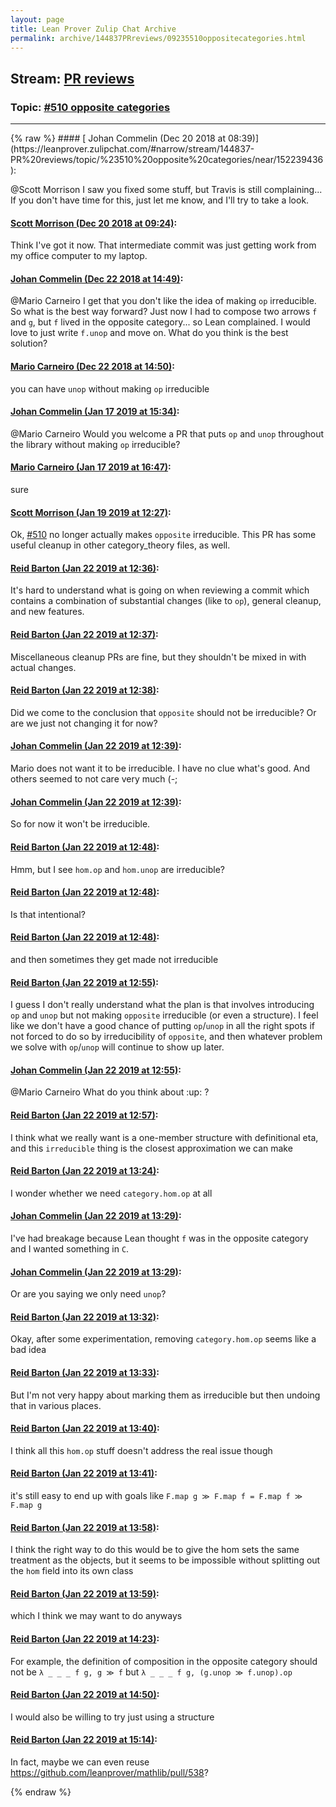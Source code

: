 ```yaml
---
layout: page
title: Lean Prover Zulip Chat Archive 
permalink: archive/144837PRreviews/09235510oppositecategories.html
---
```


## Stream: [PR reviews](https://leanprover-community.github.io/archive/144837PRreviews/index.html)
### Topic: [#510 opposite categories](https://leanprover-community.github.io/archive/144837PRreviews/09235510oppositecategories.html)

---

<base href="https://leanprover.zulipchat.com">
{% raw %}
#### [ Johan Commelin (Dec 20 2018 at 08:39)](https://leanprover.zulipchat.com/#narrow/stream/144837-PR%20reviews/topic/%23510%20opposite%20categories/near/152239436):
<p><span class="user-mention" data-user-id="110087">@Scott Morrison</span> I saw you fixed some stuff, but Travis is still complaining... If you don't have time for this, just let me know, and I'll try to take a look.</p>

#### [ Scott Morrison (Dec 20 2018 at 09:24)](https://leanprover.zulipchat.com/#narrow/stream/144837-PR%20reviews/topic/%23510%20opposite%20categories/near/152241278):
<p>Think I've got it now. That intermediate commit was just getting work from my office computer to my laptop.</p>

#### [ Johan Commelin (Dec 22 2018 at 14:49)](https://leanprover.zulipchat.com/#narrow/stream/144837-PR%20reviews/topic/%23510%20opposite%20categories/near/152389993):
<p><span class="user-mention" data-user-id="110049">@Mario Carneiro</span> I get that you don't like the idea of making <code>op</code> irreducible. So what is the best way forward? Just now I had to compose two arrows <code>f</code> and <code>g</code>, but <code>f</code> lived in the opposite category... so Lean complained. I would love to just write <code>f.unop</code> and move on. What do you think is the best solution?</p>

#### [ Mario Carneiro (Dec 22 2018 at 14:50)](https://leanprover.zulipchat.com/#narrow/stream/144837-PR%20reviews/topic/%23510%20opposite%20categories/near/152390040):
<p>you can have <code>unop</code> without making <code>op</code> irreducible</p>

#### [ Johan Commelin (Jan 17 2019 at 15:34)](https://leanprover.zulipchat.com/#narrow/stream/144837-PR%20reviews/topic/%23510%20opposite%20categories/near/155339244):
<p><span class="user-mention" data-user-id="110049">@Mario Carneiro</span> Would you welcome a PR that puts <code>op</code> and <code>unop</code> throughout the library without making <code>op</code> irreducible?</p>

#### [ Mario Carneiro (Jan 17 2019 at 16:47)](https://leanprover.zulipchat.com/#narrow/stream/144837-PR%20reviews/topic/%23510%20opposite%20categories/near/155345431):
<p>sure</p>

#### [ Scott Morrison (Jan 19 2019 at 12:27)](https://leanprover.zulipchat.com/#narrow/stream/144837-PR%20reviews/topic/%23510%20opposite%20categories/near/156433638):
<p>Ok, <a href="https://github.com/leanprover/mathlib/issues/510" target="_blank" title="https://github.com/leanprover/mathlib/issues/510">#510</a> no longer actually makes <code>opposite</code> irreducible. This PR has some useful cleanup in other category_theory files, as well.</p>

#### [ Reid Barton (Jan 22 2019 at 12:36)](https://leanprover.zulipchat.com/#narrow/stream/144837-PR%20reviews/topic/%23510%20opposite%20categories/near/156597595):
<p>It's hard to understand what is going on when reviewing a commit which contains a combination of substantial changes (like to <code>op</code>), general cleanup, and new features.</p>

#### [ Reid Barton (Jan 22 2019 at 12:37)](https://leanprover.zulipchat.com/#narrow/stream/144837-PR%20reviews/topic/%23510%20opposite%20categories/near/156597623):
<p>Miscellaneous cleanup PRs are fine, but they shouldn't be mixed in with actual changes.</p>

#### [ Reid Barton (Jan 22 2019 at 12:38)](https://leanprover.zulipchat.com/#narrow/stream/144837-PR%20reviews/topic/%23510%20opposite%20categories/near/156597697):
<p>Did we come to the conclusion that <code>opposite</code> should not be irreducible? Or are we just not changing it for now?</p>

#### [ Johan Commelin (Jan 22 2019 at 12:39)](https://leanprover.zulipchat.com/#narrow/stream/144837-PR%20reviews/topic/%23510%20opposite%20categories/near/156597713):
<p>Mario does not want it to be irreducible. I have no clue what's good. And others seemed to not care very much (-;</p>

#### [ Johan Commelin (Jan 22 2019 at 12:39)](https://leanprover.zulipchat.com/#narrow/stream/144837-PR%20reviews/topic/%23510%20opposite%20categories/near/156597718):
<p>So for now it won't be irreducible.</p>

#### [ Reid Barton (Jan 22 2019 at 12:48)](https://leanprover.zulipchat.com/#narrow/stream/144837-PR%20reviews/topic/%23510%20opposite%20categories/near/156598117):
<p>Hmm, but I see <code>hom.op</code> and <code>hom.unop</code> are irreducible?</p>

#### [ Reid Barton (Jan 22 2019 at 12:48)](https://leanprover.zulipchat.com/#narrow/stream/144837-PR%20reviews/topic/%23510%20opposite%20categories/near/156598120):
<p>Is that intentional?</p>

#### [ Reid Barton (Jan 22 2019 at 12:48)](https://leanprover.zulipchat.com/#narrow/stream/144837-PR%20reviews/topic/%23510%20opposite%20categories/near/156598126):
<p>and then sometimes they get made not irreducible</p>

#### [ Reid Barton (Jan 22 2019 at 12:55)](https://leanprover.zulipchat.com/#narrow/stream/144837-PR%20reviews/topic/%23510%20opposite%20categories/near/156598378):
<p>I guess I don't really understand what the plan is that involves introducing <code>op</code> and <code>unop</code> but not making <code>opposite</code> irreducible (or even a structure). I feel like we don't have a good chance of putting <code>op</code>/<code>unop</code> in all the right spots if not forced to do so by irreducibility of <code>opposite</code>, and then whatever problem we solve with <code>op</code>/<code>unop</code> will continue to show up later.</p>

#### [ Johan Commelin (Jan 22 2019 at 12:55)](https://leanprover.zulipchat.com/#narrow/stream/144837-PR%20reviews/topic/%23510%20opposite%20categories/near/156598402):
<p><span class="user-mention" data-user-id="110049">@Mario Carneiro</span> What do you think about <span class="emoji emoji-2b06" title="up">:up:</span> ?</p>

#### [ Reid Barton (Jan 22 2019 at 12:57)](https://leanprover.zulipchat.com/#narrow/stream/144837-PR%20reviews/topic/%23510%20opposite%20categories/near/156598476):
<p>I think what we really want is a one-member structure with definitional eta, and this <code>irreducible</code> thing is the closest approximation we can make</p>

#### [ Reid Barton (Jan 22 2019 at 13:24)](https://leanprover.zulipchat.com/#narrow/stream/144837-PR%20reviews/topic/%23510%20opposite%20categories/near/156599932):
<p>I wonder whether we need <code>category.hom.op</code> at all</p>

#### [ Johan Commelin (Jan 22 2019 at 13:29)](https://leanprover.zulipchat.com/#narrow/stream/144837-PR%20reviews/topic/%23510%20opposite%20categories/near/156600126):
<p>I've had breakage because Lean thought <code>f</code> was in the opposite category and I wanted something in <code>C</code>.</p>

#### [ Johan Commelin (Jan 22 2019 at 13:29)](https://leanprover.zulipchat.com/#narrow/stream/144837-PR%20reviews/topic/%23510%20opposite%20categories/near/156600132):
<p>Or are you saying we only need <code>unop</code>?</p>

#### [ Reid Barton (Jan 22 2019 at 13:32)](https://leanprover.zulipchat.com/#narrow/stream/144837-PR%20reviews/topic/%23510%20opposite%20categories/near/156600316):
<p>Okay, after some experimentation, removing <code>category.hom.op</code> seems like a bad idea</p>

#### [ Reid Barton (Jan 22 2019 at 13:33)](https://leanprover.zulipchat.com/#narrow/stream/144837-PR%20reviews/topic/%23510%20opposite%20categories/near/156600338):
<p>But I'm not very happy about marking them as irreducible but then undoing that in various places.</p>

#### [ Reid Barton (Jan 22 2019 at 13:40)](https://leanprover.zulipchat.com/#narrow/stream/144837-PR%20reviews/topic/%23510%20opposite%20categories/near/156600750):
<p>I think all this <code>hom.op</code> stuff doesn't address the real issue though</p>

#### [ Reid Barton (Jan 22 2019 at 13:41)](https://leanprover.zulipchat.com/#narrow/stream/144837-PR%20reviews/topic/%23510%20opposite%20categories/near/156600821):
<p>it's still easy to end up with goals like <code>F.map g ≫ F.map f = F.map f ≫ F.map g</code></p>

#### [ Reid Barton (Jan 22 2019 at 13:58)](https://leanprover.zulipchat.com/#narrow/stream/144837-PR%20reviews/topic/%23510%20opposite%20categories/near/156601769):
<p>I think the right way to do this would be to give the hom sets the same treatment as the objects, but it seems to be impossible without splitting out the <code>hom</code> field into its own class</p>

#### [ Reid Barton (Jan 22 2019 at 13:59)](https://leanprover.zulipchat.com/#narrow/stream/144837-PR%20reviews/topic/%23510%20opposite%20categories/near/156601780):
<p>which I think we may want to do anyways</p>

#### [ Reid Barton (Jan 22 2019 at 14:23)](https://leanprover.zulipchat.com/#narrow/stream/144837-PR%20reviews/topic/%23510%20opposite%20categories/near/156603158):
<p>For example, the definition of composition in the opposite category should not be <code>λ _ _ _ f g, g ≫ f</code> but <code>λ _ _ _ f g, (g.unop ≫ f.unop).op</code></p>

#### [ Reid Barton (Jan 22 2019 at 14:50)](https://leanprover.zulipchat.com/#narrow/stream/144837-PR%20reviews/topic/%23510%20opposite%20categories/near/156604715):
<p>I would also be willing to try just using a structure</p>

#### [ Reid Barton (Jan 22 2019 at 15:14)](https://leanprover.zulipchat.com/#narrow/stream/144837-PR%20reviews/topic/%23510%20opposite%20categories/near/156606540):
<p>In fact, maybe we can even reuse <a href="https://github.com/leanprover/mathlib/pull/538" target="_blank" title="https://github.com/leanprover/mathlib/pull/538">https://github.com/leanprover/mathlib/pull/538</a>?</p>


{% endraw %}
